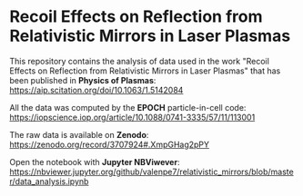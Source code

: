 # Recoil Effects on Reflection from Relativistic Mirrors in Laser Plasmas

This repository contains the analysis of data used in the work "Recoil Effects on Reflection from Relativistic Mirrors in Laser Plasmas" that has been published in **Physics of Plasmas**: https://aip.scitation.org/doi/10.1063/1.5142084 

All the data was computed by the **EPOCH** particle-in-cell code: https://iopscience.iop.org/article/10.1088/0741-3335/57/11/113001 

The raw data is available on **Zenodo**: https://zenodo.org/record/3707924#.XmpGHag2pPY

Open the notebook with **Jupyter NBViwever**: https://nbviewer.jupyter.org/github/valenpe7/relativistic_mirrors/blob/master/data_analysis.ipynb
